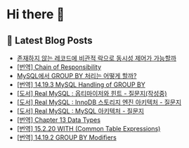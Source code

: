 # Hi there 👋

## 📕 Latest Blog Posts

<ul><li><a href='https://devnona.tistory.com/152' target='_blank'>존재하지 않는 레코드에 비관적 락으로 동시성 제어가 가능할까</a></li><li><a href='https://devnona.tistory.com/150' target='_blank'>[번역] Chain of Responsibility</a></li><li><a href='https://devnona.tistory.com/149' target='_blank'>MySQL에서 GROUP BY 처리는 어떻게 할까?</a></li><li><a href='https://devnona.tistory.com/148' target='_blank'>[번역] 14.19.3 MySQL Handling of GROUP BY</a></li><li><a href='https://devnona.tistory.com/147' target='_blank'>[도서] Real MySQL : 옵티마이저와 힌트 - 질문지(작성중)</a></li><li><a href='https://devnona.tistory.com/146' target='_blank'>[도서] Real MySQL : InnoDB 스토리지 엔진 아키텍처 - 질문지</a></li><li><a href='https://devnona.tistory.com/145' target='_blank'>[도서] Real MySQL : MySQL 아키텍처 - 질문지</a></li><li><a href='https://devnona.tistory.com/144' target='_blank'>[번역] Chapter 13 Data Types</a></li><li><a href='https://devnona.tistory.com/143' target='_blank'>[번역] 15.2.20 WITH (Common Table Expressions)</a></li><li><a href='https://devnona.tistory.com/142' target='_blank'>[번역] 14.19.2 GROUP BY Modifiers</a></li></ul>